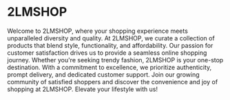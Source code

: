 # 2LMSHOP

Welcome to 2LMSHOP, where your shopping experience meets unparalleled diversity and quality. At 2LMSHOP, we curate a collection of products that blend style, functionality, and affordability. Our passion for customer satisfaction drives us to provide a seamless online shopping journey. Whether you're seeking trendy fashion, 2LMSHOP is your one-stop destination. With a commitment to excellence, we prioritize authenticity, prompt delivery, and dedicated customer support. Join our growing community of satisfied shoppers and discover the convenience and joy of shopping at 2LMSHOP. Elevate your lifestyle with us!
